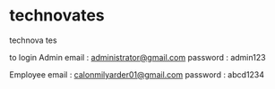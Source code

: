 # technovates
technova tes

to login
Admin
email : administrator@gmail.com
password : admin123

Employee
email : calonmilyarder01@gmail.com
password : abcd1234

